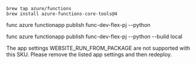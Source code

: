 ```
brew tap azure/functions
brew install azure-functions-core-tools@4
```


func azure functionapp publish func-dev-flex-pj --python



func azure functionapp publish func-dev-flex-pj --python --build local

The app settings WEBSITE_RUN_FROM_PACKAGE are not supported with this SKU. Please remove the listed app settings and then redeploy.

